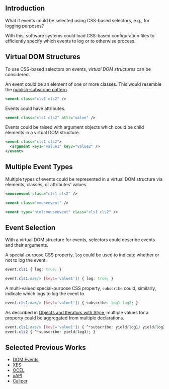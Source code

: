 ## Introduction

What if events could be selected using CSS-based selectors, e.g., for logging purposes?

With this, software systems could load CSS-based configuration files to efficiently specify which events to log or to otherwise process.

## Virtual DOM Structures

To use CSS-based selectors on events, _virtual DOM structures_ can be considered.

An event could be an element of one or more classes. This would resemble the [publish-subscribe pattern](https://en.wikipedia.org/wiki/Publish%E2%80%93subscribe_pattern).

```xml
<event class="cls1 cls2" />
```

Events could have attributes.

```xml
<event class="cls1 cls2" attr="value" />
```

Events could be raised with argument objects which could be child elements in a virtual DOM structure.

```xml
<event class="cls1 cls2">
  <argument key1="value1" key2="value2" />
</event>
```

## Multiple Event Types

Multiple types of events could be represented in a virtual DOM structure via elements, classes, or attributes' values.

```xml
<mouseevent class="cls1 cls2" />
```

```xml
<event class="mouseevent" />
```

```xml
<event type="html:mouseevent" class="cls1 cls2" />
```

## Event Selection

With a virtual DOM structure for events, selectors could describe events and their arguments.

A special-purpose CSS property, `log` could be used to indicate whether or not to log the event.

```css
event.cls1 { log: true; }
```

```css
event.cls1:has(> [key1='value1']) { log: true; }
```

A multi-valued special-purpose CSS property, `subscribe` could, similarly, indicate which logs to log the event to.

```css
event.cls1:has(> [key1='value1']) { subscribe: log1 log2; }
```

As described in [Objects and Iterators with Style](/Notes/Objects%20and%20Iteration%20with%20Style.md), multiple values for a property could be aggregated from multiple declarations.

```css
event.cls1:has(> [key1='value1']) { ^*subscribe: yield(log1) yield(log2); }
event.cls2 { ^*subscribe: yield(log3); }
```

## Selected Previous Works
* [DOM Events](https://dom.spec.whatwg.org/#events)
* [XES](https://xes-standard.org/)
* [OCEL](https://www.ocel-standard.org/)
* [xAPI](https://xapi.com/)
* [Caliper](https://www.imsglobal.org/activity/caliper)

